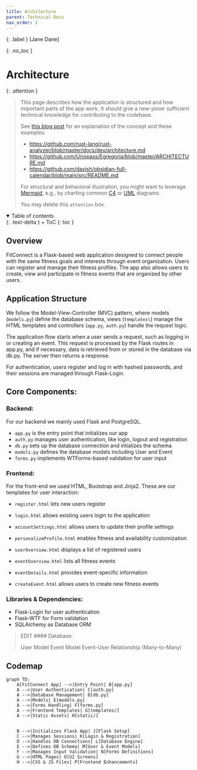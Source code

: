 ```yaml
---
title: Architecture
parent: Technical Docs
nav_order: 1
---
```


{: .label }
[Jane Dane]

{: .no_toc }
# Architecture

{: .attention }
> This page describes how the application is structured and how important parts of the app work. It should give a new-joiner sufficient technical knowledge for contributing to the codebase.
> 
> See [this blog post](https://matklad.github.io/2021/02/06/ARCHITECTURE.md.html) for an explanation of the concept and these examples:
>
> + <https://github.com/rust-lang/rust-analyzer/blob/master/docs/dev/architecture.md>
> + <https://github.com/Uriopass/Egregoria/blob/master/ARCHITECTURE.md>
> + <https://github.com/davish/obsidian-full-calendar/blob/main/src/README.md>
> 
> For structural and behavioral illustration, you might want to leverage [Mermaid](../ui-components.md), e.g., by charting common [C4](https://c4model.com/) or [UML](https://www.omg.org/spec/UML) diagrams.
> 
>
> You may delete this `attention` box.

<details open markdown="block">
{: .text-delta }
<summary>Table of contents</summary>
+ ToC
{: toc }
</details>

## Overview

FitConnect is a Flask-based web application designed to connect people with the same fitness goals and interests through event organization. Users can register and manage their fitness profiles. The app also allows users to create, view and participate in fitness events that are organized by other users.

## Application Structure
We follow the Model-View-Controller (MVC) pattern, where models (`models.py`) define the database schema, views (`templates\`) manage the HTML templates and controllers (`app.py`, `auth.py`) handle the request logic. 

The application flow starts when a user sends a request, such as logging in or creating an event. This request is processed by the Flask routes in app.py, and if necessary, data is retrieved from or stored in the database via db.py. The server then returns a response. 

For authentication, users register and log in with hashed passwords, and their sessions are managed through Flask-Login. 

## Core Components:

### Backend:

For our backend we mainly used Flask and PostgreSQL. 

- `app.py` is the entry point that initializes our app
- `auth.py` manages user authentication, like login, logout and registration
- `db.py` sets up the database connection and intializes the schema
- `models.py` defines the database models including User and Event
- `forms.py` implements WTForms-based validation for user input

### Frontend:

For the front-end we used HTML, Bootstrap and Jinja2. These are our templates for user interaction:

- `register.html` lets new users register

- `login.html` allows existing users login to the application

- `accountSettings.html` allows users to update their profile settings

- `personalizeProfile.html` enables fitness and availability customization

- `userOverview.html` displays a list of registered users

- `eventOverview.html` lists all fitness events

- `eventDetails.html` provides event-specific information

- `createEvent.html` allows users to create new fitness events

### Libraries & Dependencies:

- Flask-Login for user authentication
- Flask-WTF for Form validation
- SQLAlchemy as Database ORM

>EDIT #### Database:
>
>User Model
>Event Model
>Event-User Relationship (Many-to-Many)

## Codemap

```mermaid
graph TD;
    A[FitConnect App] -->|Entry Point| B[app.py]
    A -->|User Authentication| C[auth.py]
    A -->|Database Management| D[db.py]
    A -->|Models| E[models.py]
    A -->|Forms Handling| F[forms.py]
    A -->|Frontend Templates| G[templates/]
    A -->|Static Assets| H[static/]


    B -->|Initializes Flask App| J[Flask Setup]
    C -->|Manages Sessions| K[Login & Registration]
    D -->|Handles DB Connections| L[Database Engine]
    E -->|Defines DB Schema| M[User & Event Models]
    F -->|Manages Input Validation| N[Forms Definitions]
    G -->|HTML Pages| O[UI Screens]
    H -->|CSS & JS Files| P[Frontend Enhancements]
```
